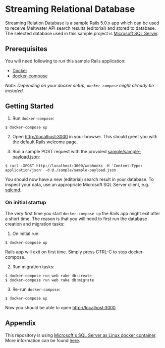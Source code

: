 # Streaming Relational Database

Streaming Relation Database is a sample Rails 5.0.x app which can be used to receive Meltwater API search results (editorial) and stored to database. The selected database used in this sample project is [Microsoft SQL Server][mssql-server-official].

## Prerequisites

You will need following to run this sample Rails application:

- [Docker][docker-official]
- [docker-compose][docker-compose-official]

_Note: Depending on your docker setup, `docker-compose` might already be included._

## Getting Started

1. Run `docker-compose`:

```shell
$ docker-compose up
```

2. Open [http://localhost:3000][rails-local] in your browser. This should greet you with the default Rails welcome page.

3. Run a sample POST request with the provided [sample/sample-payload.json][sample-payload]:

```shell
$ curl -XPOST http://localhost:3000/webhooks -H 'Content-Type: application/json' -d @./sample/sample-payload.json
```

You should now have a new (editorial) search result in your database. To inspect your data, use an appropriate Microsoft SQL Server client, e.g. [sqlcmd][sqlcmd].

### On initial startup

The very first time you start `docker-compose up` the Rails app might exit after a short time. The reason is that you will need to first run the database creation and migration tasks:

1. On initial run:

```shell
$ docker-compose up
```

Rails app will exit on first time. Simply press CTRL-C to stop docker-compose.

2. Run migration tasks:

```shell
$ docker-compose run web rake db:create
$ docker-compose run web rake db:migrate
```

3. Re-run `docker-compose`:

```shell
$ docker-compose up
```

Now you should be able to open [http://localhost:3000][rails-local].

## Appendix

This repository is using [Microsoft's SQL Server as Linux docker container][mssql-server-linux-docker]. More information can be found [here][mssql-server-linux-docker].

[docker-official]: https://www.docker.com/
[docker-compose-official]: https://docs.docker.com/compose/
[mssql-server-official]: https://www.microsoft.com/en-us/sql-server/
[sqlcmd]: https://docs.microsoft.com/en-us/sql/linux/sql-server-linux-connect-and-query-sqlcmd
[mssql-server-linux-docker]: https://docs.microsoft.com/en-us/sql/linux/sql-server-linux-setup-docker
[sample-payload]: ./sample/sample-payload.json
[rails-local]: http://localhost:3000
